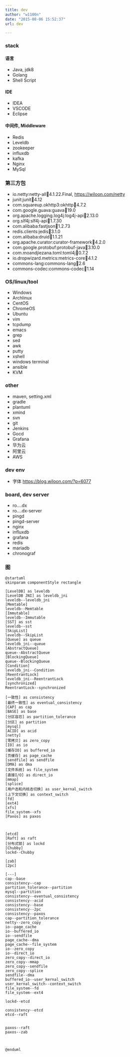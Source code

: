 ```yaml
---
title: dev
author: "w1100n"
date: "2015-08-06 15:52:37"
url: dev

---
```

### stack
#### 语言
- Java, jdk8
- Golang
- Shell Script

#### IDE
- IDEA
- VSCODE
- Eclipse

#### 中间件, Middleware
- Redis
- Leveldb
- zookeeper
- influxdb
- kafka
- Nginx
- MySql

### 第三方包
- io.netty:netty-all:jar:4.1.22.Final, https://wiloon.com/netty
- junit:junit:jar:4.12
- com.squareup.okhttp3:okhttp:jar:4.7.2
- com.google.guava:guava:jar:19.0
- org.apache.logging.log4j:log4j-api:jar:2.13.0
- org.slf4j:slf4j-api:jar:1.7.30
- com.alibaba:fastjson:jar:1.2.73
- redis.clients:jedis:jar:3.1.0
- com.alibaba:druid:jar:1.1.21
- org.apache.curator:curator-framework:jar:4.2.0
- com.google.protobuf:protobuf-java:jar:3.10.0
- com.moandjiezana.toml:toml4j:jar:0.7.2
- io.dropwizard.metrics:metrics-core:jar:4.1.2
- commons-lang:commons-lang:jar:2.6
- commons-codec:commons-codec:jar:1.14

### OS/linux/tool
- Windows
- Archlinux
- CentOS
- ChromeOS
- Ubuntu
- vim
- tcpdump
- emacs
- grep
- sed
- awk
- putty
- xshell
- windows terminal
- ansible
- KVM

### other
- maven, setting.xml
- gradle
- plantuml
- xmind
- svn
- git
- Jenkins
- Gocd
- Grafana
- 华为云
- 阿里云
- AWS

### dev env
- 字体 https://blog.wiloon.com/?p=6077
 
### board, dev server
- ro....dx
- ro....dx-server
- pingd
- pingd-server
- nginx
- influxdb
- grafana
- redis
- mariadb
- chronograf

### 图
```puml
@startuml
skinparam componentStyle rectangle

[LevelDB] as leveldb
[LevelDB JNI] as leveldb_jni
leveldb--leveldb_jni
[Memtable]
leveldb--Memtable
[Immutable]
leveldb--Immutable
[SST] as sst
leveldb--sst 
[SkipList]
leveldb--SkipList   
[Queue] as queue
leveldb_jni--queue
[AbstractQueue] 
queue--AbstractQueue
[BlockingQueue]
queue--BlockingQueue
[Condition]
leveldb_jni--Condition
[ReentrantLock]
leveldb_jni--ReentrantLock
[synchronized]
ReentrantLock--synchronized

[一致性] as consistency
[最终一致性] as eventual_consistency
[CAP] as cap
[BASE] as base
[分区容忍] as partition_tolerance
[分区] as partition
[mysql]
[ACID] as acid
[netty]
[零拷贝] as zero_copy
[IO] as io
[缓存IO] as buffered_io
[页缓存] as page_cache
[sendfile] as sendfile
[DMA] as dma
[文件系统] as file_system
[直接I/O] as direct_io
[mmap]
[splice]
[用户态和内核态切换] as user_kernal_switch
[上下文切换] as context_switch
[fd]
[ext4]
[xfs]
file_system--xfs
[Paxos] as paxos
 
 
 
[etcd]
[Raft] as raft
[分布式锁] as lockd
[Chubby]
lockd--Chubby

[zab]
[2pc]

[---]
cap--base
consistency--cap
partition_tolerance--partition
mysql--partition
consistency--eventual_consistency
consistency--acid
consistency--base
consistency--2pc
consistency--paxos
cap--partition_tolerance
netty--zero_copy
io--page_cache
io--buffered_io
io--sendfile
page_cache--dma
page_cache--file_system
io--zero_copy
io--direct_io
zero_copy--direct_io
zero_copy--mmap
zero_copy--sendfile
zero_copy--splice
sendfile--dma
buffered_io--user_kernal_switch
user_kernal_switch--context_switch
file_system--fd
file_system--ext4
 
lockd--etcd

consistency--etcd
etcd--raft
 
 
paxos--raft
paxos--zab
 

 
@enduml

```

